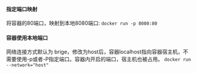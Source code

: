 #### 指定端口映射

将容器的80端口，映射到本地8080端口: `docker run -p 8080:80`

#### 容器使用本地端口
网络连接方式默认为 brige，修改为host后，容器localhost指向容器宿主机，不需要使用-p或者-P指定端口。容器内开启的端口，宿主机也被占用。
`docker run --network="host"`
